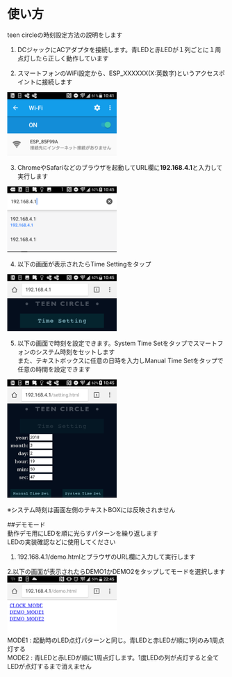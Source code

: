 # 使い方
teen circleの時刻設定方法の説明をします

1. DCジャックにACアダプタを接続します。青LEDと赤LEDが１列ごとに１周点灯したら正しく動作しています  
  
2. スマートフォンのWiFi設定から、ESP_XXXXXX(X:英数字)というアクセスポイントに接続します  
<img src="../image/image_usage_1.png" width=50%>  
  
3. ChromeやSafariなどのブラウザを起動してURL欄に**192.168.4.1**と入力して実行します  
<img src="../image/image_usage_2.png" width=50%>  
  
4. 以下の画面が表示されたらTime Settingをタップ    
<img src="../image/image_usage_3.png" width=50%>  
  
5. 以下の画面で時刻を設定できます。System Time Setをタップでスマートフォンのシステム時刻をセットします  
また、テキストボックスに任意の日時を入力しManual Time Setをタップで任意の時間を設定できます  
<img src="../image/image_usage_4.png" width=50%>  
  
※システム時刻は画面左側のテキストBOXには反映されません  
  
  ##デモモード  
動作デモ用にLEDを順に光らすパターンを繰り返します  
LEDの実装確認などに使用してください  
1. 192.168.4.1/demo.htmlとブラウザのURL欄に入力して実行します  
  
2.以下の画面が表示されたらDEMO1かDEMO2をタップしてモードを選択します  
<img src="../image/image_usage_5.png" width=50%>  
MODE1 : 起動時のLED点灯パターンと同じ。青LEDと赤LEDが順に1列のみ1周点灯する  
MODE2 : 青LEDと赤LEDが順に1周点灯します。1度LEDの列が点灯すると全てLEDが点灯するまで消えません  